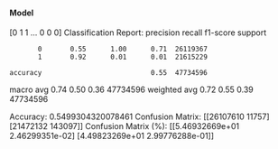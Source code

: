 #### Model
[0 1 1 ... 0 0 0]
Classification Report:
              precision    recall  f1-score   support

           0       0.55      1.00      0.71  26119367
           1       0.92      0.01      0.01  21615229

    accuracy                           0.55  47734596
   macro avg       0.74      0.50      0.36  47734596
weighted avg       0.72      0.55      0.39  47734596

Accuracy: 0.5499304320078461
Confusion Matrix:
[[26107610    11757]
 [21472132   143097]]
Confusion Matrix (%):
[[5.46932669e+01 2.46299351e-02]
 [4.49823269e+01 2.99776288e-01]]
